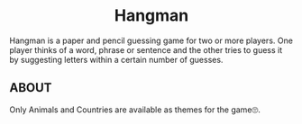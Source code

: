 <h1 align="center"> Hangman </h1>

Hangman is a paper and pencil guessing game for two or more players. One player thinks of a word, phrase or sentence and the other tries to guess it by suggesting letters within a certain number of guesses.


## __ABOUT__
Only Animals and Countries are available as themes for the game🙄.
